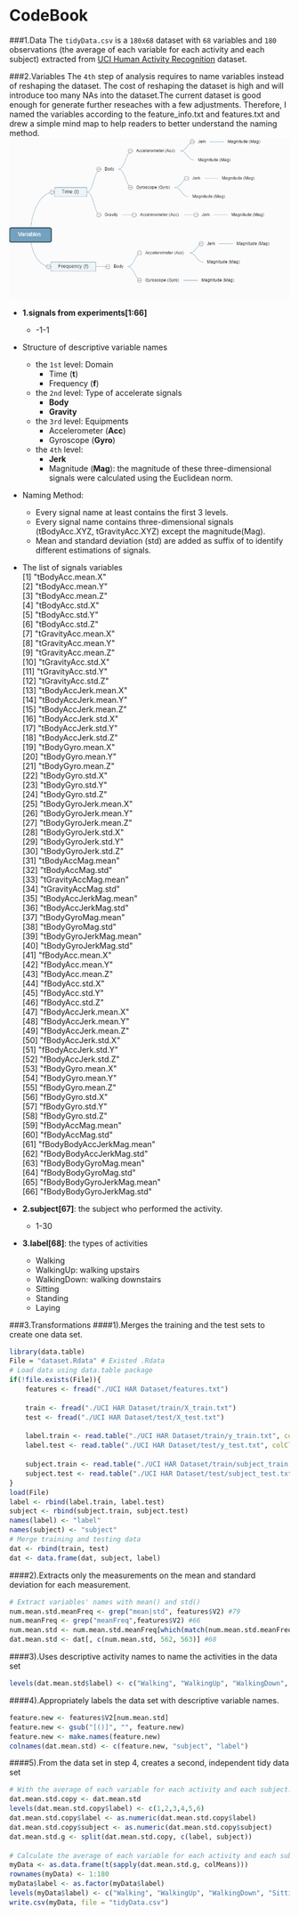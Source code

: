 # CodeBook
###1.Data
The `tidyData.csv` is a `180x68` dataset with `68` variables and `180` observations (the average of each variable for each activity and each subject) extracted from [UCI Human Activity Recognition](http://archive.ics.uci.edu/ml/datasets/Human+Activity+Recognition+Using+Smartphones) dataset.

###2.Variables
The `4th` step of analysis requires to name variables instead of reshaping the dataset. The cost of reshaping the dataset is high and will introduce too many NAs into the dataset.The current dataset is good enough for generate further reseaches with a few adjustments. Therefore, I named the variables according to the feature_info.txt and features.txt and drew a simple mind map to help readers to better understand the naming method.  
![](NameStructure.png)    

*  **1.signals from experiments[1:66]**
    + -1-1
* Structure of descriptive variable names
    + the `1st` level: Domain
        + Time (**t**)
        + Frequency (**f**)
    + the `2nd` level: Type of accelerate signals
        + **Body**
        + **Gravity**
    + the `3rd` level: Equipments
        + Accelerometer (**Acc**)
        + Gyroscope (**Gyro**)
    + the `4th` level: 
        + **Jerk**
        + Magnitude (**Mag**): the magnitude of these three-dimensional signals were calculated using the Euclidean norm.

* Naming Method:
    + Every signal name at least contains the first 3 levels.    
    + Every signal name contains three-dimensional signals (tBodyAcc.XYZ, tGravityAcc.XYZ) except the magnitude(Mag).   
    + Mean and standard deviation (std) are added as suffix of to identify different estimations of signals.  

* The list of signals variables  
 [1] "tBodyAcc.mean.X"          
 [2] "tBodyAcc.mean.Y"          
 [3] "tBodyAcc.mean.Z"          
 [4] "tBodyAcc.std.X"           
 [5] "tBodyAcc.std.Y"           
 [6] "tBodyAcc.std.Z"           
 [7] "tGravityAcc.mean.X"       
 [8] "tGravityAcc.mean.Y"       
 [9] "tGravityAcc.mean.Z"       
[10] "tGravityAcc.std.X"        
[11] "tGravityAcc.std.Y"        
[12] "tGravityAcc.std.Z"        
[13] "tBodyAccJerk.mean.X"      
[14] "tBodyAccJerk.mean.Y"      
[15] "tBodyAccJerk.mean.Z"      
[16] "tBodyAccJerk.std.X"       
[17] "tBodyAccJerk.std.Y"       
[18] "tBodyAccJerk.std.Z"       
[19] "tBodyGyro.mean.X"         
[20] "tBodyGyro.mean.Y"         
[21] "tBodyGyro.mean.Z"         
[22] "tBodyGyro.std.X"          
[23] "tBodyGyro.std.Y"          
[24] "tBodyGyro.std.Z"          
[25] "tBodyGyroJerk.mean.X"     
[26] "tBodyGyroJerk.mean.Y"     
[27] "tBodyGyroJerk.mean.Z"     
[28] "tBodyGyroJerk.std.X"      
[29] "tBodyGyroJerk.std.Y"      
[30] "tBodyGyroJerk.std.Z"      
[31] "tBodyAccMag.mean"         
[32] "tBodyAccMag.std"          
[33] "tGravityAccMag.mean"      
[34] "tGravityAccMag.std"       
[35] "tBodyAccJerkMag.mean"     
[36] "tBodyAccJerkMag.std"      
[37] "tBodyGyroMag.mean"        
[38] "tBodyGyroMag.std"         
[39] "tBodyGyroJerkMag.mean"    
[40] "tBodyGyroJerkMag.std"     
[41] "fBodyAcc.mean.X"          
[42] "fBodyAcc.mean.Y"          
[43] "fBodyAcc.mean.Z"          
[44] "fBodyAcc.std.X"           
[45] "fBodyAcc.std.Y"           
[46] "fBodyAcc.std.Z"           
[47] "fBodyAccJerk.mean.X"      
[48] "fBodyAccJerk.mean.Y"      
[49] "fBodyAccJerk.mean.Z"      
[50] "fBodyAccJerk.std.X"       
[51] "fBodyAccJerk.std.Y"       
[52] "fBodyAccJerk.std.Z"       
[53] "fBodyGyro.mean.X"         
[54] "fBodyGyro.mean.Y"         
[55] "fBodyGyro.mean.Z"         
[56] "fBodyGyro.std.X"          
[57] "fBodyGyro.std.Y"          
[58] "fBodyGyro.std.Z"          
[59] "fBodyAccMag.mean"         
[60] "fBodyAccMag.std"           
[61] "fBodyBodyAccJerkMag.mean"   
[62] "fBodyBodyAccJerkMag.std"     
[63] "fBodyBodyGyroMag.mean"      
[64] "fBodyBodyGyroMag.std"       
[65] "fBodyBodyGyroJerkMag.mean"  
[66] "fBodyBodyGyroJerkMag.std"   

*  **2.subject[67]**: the subject who performed the activity.  
    + 1-30  

*  **3.label[68]**: the types of activities  
    + Walking  
    + WalkingUp: walking upstairs  
    + WalkingDown: walking downstairs  
    + Sitting  
    + Standing   
    + Laying  
    
###3.Transformations
####1).Merges the training and the test sets to create one data set.

```r
library(data.table)
File = "dataset.Rdata" # Existed .Rdata
# Load data using data.table package
if(!file.exists(File)){
    features <- fread("./UCI HAR Dataset/features.txt")
    
    train <- fread("./UCI HAR Dataset/train/X_train.txt")
    test <- fread("./UCI HAR Dataset/test/X_test.txt")
    
    label.train <- read.table("./UCI HAR Dataset/train/y_train.txt", colClasses = "factor")
    label.test <- read.table("./UCI HAR Dataset/test/y_test.txt", colClasses = "factor")
    
    subject.train <- read.table("./UCI HAR Dataset/train/subject_train.txt", colClasses = "factor")
    subject.test <- read.table("./UCI HAR Dataset/test/subject_test.txt", colClasses = "factor")
}
load(File)
label <- rbind(label.train, label.test)
subject <- rbind(subject.train, subject.test)
names(label) <- "label"
names(subject) <- "subject"
# Merge training and testing data
dat <- rbind(train, test)
dat <- data.frame(dat, subject, label)
```

####2).Extracts only the measurements on the mean and standard deviation for each measurement.

```r
# Extract variables' names with mean() and std()
num.mean.std.meanFreq <- grep("mean|std", features$V2) #79
num.meanFreq <- grep("meanFreq",features$V2) #66
num.mean.std <- num.mean.std.meanFreq[which(match(num.mean.std.meanFreq, num.meanFreq, nomatch = 0) == 0)]
dat.mean.std <- dat[, c(num.mean.std, 562, 563)] #68
```

####3).Uses descriptive activity names to name the activities in the data set

```r
levels(dat.mean.std$label) <- c("Walking", "WalkingUp", "WalkingDown", "Sitting", "Standing", "Laying")
```

####4).Appropriately labels the data set with descriptive variable names.

```r
feature.new <- features$V2[num.mean.std]
feature.new <- gsub("[()]", "", feature.new)
feature.new <- make.names(feature.new)
colnames(dat.mean.std) <- c(feature.new, "subject", "label")  
```

####5).From the data set in step 4, creates a second, independent tidy data set 

```r
# With the average of each variable for each activity and each subject.
dat.mean.std.copy <- dat.mean.std
levels(dat.mean.std.copy$label) <- c(1,2,3,4,5,6)
dat.mean.std.copy$label <- as.numeric(dat.mean.std.copy$label)
dat.mean.std.copy$subject <- as.numeric(dat.mean.std.copy$subject)
dat.mean.std.g <- split(dat.mean.std.copy, c(label, subject))

# Calculate the average of each variable for each activity and each subject
myData <- as.data.frame(t(sapply(dat.mean.std.g, colMeans))) 
rownames(myData) <- 1:180
myData$label <- as.factor(myData$label)
levels(myData$label) <- c("Walking", "WalkingUp", "WalkingDown", "Sitting", "Standing", "Laying")
write.csv(myData, file = "tidyData.csv")
```

